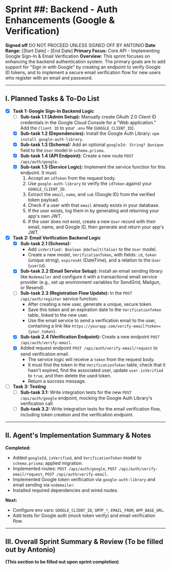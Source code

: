 # Sprint ##: Backend - Auth Enhancements (Google & Verification)

**Signed off** DO NOT PROCEED UNLESS SIGNED OFF BY ANTONIO
**Date Range:** [Start Date] - [End Date]
**Primary Focus:** Core API - Implementing Google Sign-In & Email Verification
**Overview:** This sprint focuses on enhancing the backend authentication system. The primary goals are to add support for "Sign in with Google" by creating an endpoint to verify Google ID tokens, and to implement a secure email verification flow for new users who register with an email and password.

---

## I. Planned Tasks & To-Do List

- [x] **Task 1: Google Sign-In Backend Logic**
    - [ ] **Sub-task 1.1 (Admin Setup):** Manually create OAuth 2.0 Client ID credentials in the Google Cloud Console for a "Web application." Add the `Client ID` to your `.env` file (`GOOGLE_CLIENT_ID`).
    - [x] **Sub-task 1.2 (Dependencies):** Install the Google Auth Library: `npm install google-auth-library`.
    - [x] **Sub-task 1.3 (Schema):** Add an optional `googleId: String? @unique` field to the `User` model in `schema.prisma`.
    - [x] **Sub-task 1.4 (API Endpoint):** Create a new route `POST /api/auth/google`.
    - [x] **Sub-task 1.5 (Service Logic):** Implement the service function for this endpoint. It must:
        1. Accept an `idToken` from the request body.
        2. Use `google-auth-library` to verify the `idToken` against your `GOOGLE_CLIENT_ID`.
        3. Extract the `email`, `name`, and `sub` (Google ID) from the verified token payload.
        4. Check if a user with that `email` already exists in your database.
        5. If the user exists, log them in by generating and returning your app's own JWT.
        6. If the user does *not* exist, create a new `User` record with their email, name, and Google ID, then generate and return your app's JWT.

- [x] **Task 2: Email Verification Backend Logic**
    - [x] **Sub-task 2.1 (Schema):**
        * Add `isVerified: Boolean @default(false)` to the `User` model.
        * Create a new model, `VerificationToken`, with fields: `id`, `token` (unique string), `expiresAt` (DateTime), and a relation to the `User` (`userId`).
    - [x] **Sub-task 2.2 (Email Service Setup):** Install an email sending library like `Nodemailer` and configure it with a transactional email service provider (e.g., set up environment variables for SendGrid, Mailgun, or Resend).
    - [ ] **Sub-task 2.3 (Registration Flow Update):** In the `POST /api/auth/register` service function:
        * After creating a new user, generate a unique, secure token.
        * Save this token and an expiration date to the `VerificationToken` table, linked to the new user.
        * Use the email service to send a verification email to the user, containing a link like `https://yourapp.com/verify-email?token={your_token}`.
    - [x] **Sub-task 2.4 (Verification Endpoint):** Create a new endpoint `POST /api/auth/verify-email`.
    - [x] Added request endpoint `POST /api/auth/verify-email/request` to send verification email.
        * The service logic will receive a `token` from the request body.
        * It must find the token in the `VerificationToken` table, check that it hasn't expired, find the associated user, update `user.isVerified` to `true`, and then delete the used token.
        * Return a success message.

- [ ] **Task 3: Testing**
    - [ ] **Sub-task 3.1:** Write integration tests for the new `POST /api/auth/google` endpoint, mocking the Google Auth Library's verification call.
    - [ ] **Sub-task 3.2:** Write integration tests for the email verification flow, including token creation and the verification endpoint.

---

## II. Agent's Implementation Summary & Notes

**Completed:**
- Added `googleId`, `isVerified`, and `VerificationToken` model to `schema.prisma`; applied migration.
- Implemented routes: `POST /api/auth/google`, `POST /api/auth/verify-email/request`, `POST /api/auth/verify-email`.
- Implemented Google token verification via `google-auth-library` and email sending via `nodemailer`.
- Installed required dependencies and wired routes.

**Next:**
- Configure env vars: `GOOGLE_CLIENT_ID`, `SMTP_*`, `EMAIL_FROM`, `APP_BASE_URL`.
- Add tests for Google auth (mock token verify) and email verification flow.

---

## III. Overall Sprint Summary & Review (To be filled out by Antonio)

**(This section to be filled out upon sprint completion)**